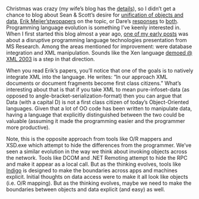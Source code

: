 Christmas was crazy (my wife’s blog has the
[details](http://techiewife.com/PermaLink.aspx?guid=530a1a12-1c0f-4824-aff9-09b74ccf222d)),
so I didn’t get a chance to blog about Sean & Scott’s desire for
[unification of objects and
data](http://radio.weblogs.com/0117167/2003/12/31.html#a538), [Erik
Meijer’s](http://www.research.microsoft.com/~emeijer/)[two](http://www.cl.cam.ac.uk/~gmb/Papers/vanilla-xml2003.html#S1)[papers](http://www.research.microsoft.com/~emeijer/Papers/XS.pdf)
on the topic, or Dare’s
[responses](http://www.25hoursaday.com/weblog/PermaLink.aspx?guid=6523c363-1572-46bd-8ded-abf206c06569)
to
[both](http://www.25hoursaday.com/weblog/PermaLink.aspx?guid=755443c2-19a6-4b45-8e18-879565e74759).
Programming language evolution is something I’ve keenly interested in.
When I first started this blog almost a year ago, [one of my early
posts](http://devhawk.net/PermaLink.aspx?guid=896fcfbd-dede-4c62-8f59-24aece862218)
was about a disruptive programming language technologies presentation
from MS Research. Among the areas mentioned for improvement: were
database integration and XML manipulation. Sounds like the Xen language
[demoed @ XML
2003](http://www.xmlconference.org/xmlusa/2003/friday.asp#7) is a step
in that direction.

When you read Erik’s papers, you’ll notice that one of the goals is to
natively integrate XML into the language. He writes: “In our approach
XML documents or document fragments become first class citizens.” What’s
interesting about that is that if you take XML to mean pure-infoset-data
(as opposed to angle-bracket-serialization-format) then you can argue
that Data (with a capital D) is not a first class citizen of today’s
Object-Oriented languages. Given that a lot of OO code has been written
to manipulate data, having a language that explicitly distinguished
between the two could be valuable (assuming it made the programming
easier and the programmer more productive).

Note, this is the opposite approach from tools like O/R mappers and
XSD.exe which attempt to hide the differences from the programmer. We’ve
seen a similar evolution in the way we think about invoking objects
across the network. Tools like DCOM and .NET Remoting attempt to hide
the RPC and make it appear as a local call. But as the thinking evolves,
tools like
[Indigo](http://msdn.microsoft.com/msdnmag/issues/04/01/Indigo/default.aspx)
is designed to make the boundaries across apps and machines explicit.
Initial thoughts on data access were to make it all look like objects
(i.e. O/R mapping). But as the thinking evolves, maybe we need to make
the boundaries between objects and data explicit (and easy) as well.

